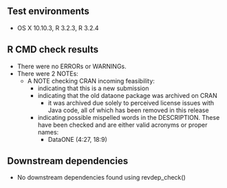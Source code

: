 ## Test environments

* OS X 10.10.3, R 3.2.3, R 3.2.4

## R CMD check results

* There were no ERRORs or WARNINGs.
* There were 2 NOTEs:
  - A NOTE checking CRAN incoming feasibility:
    - indicating that this is a new submission
    - indicating that the old dataone package was archived on CRAN
      - it was archived due solely to perceived license issues with Java code, 
        all of which has been removed in this release
    - indicating possible mispelled words in the DESCRIPTION. These have been checked
      and are either valid acronyms or proper names:
      - DataONE (4:27, 18:9)


## Downstream dependencies

* No downstream dependencies found using revdep_check()
